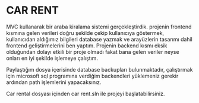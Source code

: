 # CAR RENT
 

MVC kullanarak bir araba kiralama sistemi gerçekleştirdik. projenin frontend kısmına gelen verileri doğru şekilde çekip kullanıcıya göstermek, kullanıcıdan aldığımız bilgileri database yazmak ve arayüzlerin tasarımı dahil frontend geliştirmelerini ben yaptım. Projenin backend kısmı eksik olduğundan dolayı etkili bir proje olmadı fakat bana gelen veriler neyse onları en iyi şekilde işlemeye çalıştım.


Paylaştığım dosya içerisinde database backupları bulunmaktadır, çalıştırmak için microsoft sql programına verdiğim backendleri yüklemeniz gerekir ardından path işlemlerini yapacaksınız.

Car rental dosyası içinden car rent.sln ile projeyi başlatabilirsiniz. 
